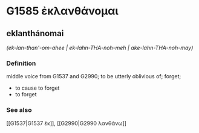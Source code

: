 # G1585 ἐκλανθάνομαι

## eklanthánomai

_(ek-lan-than'-om-ahee | ek-lahn-THA-noh-meh | ake-lahn-THA-noh-may)_

### Definition

middle voice from G1537 and G2990; to be utterly oblivious of; forget; 

- to cause to forget
- to forget

### See also

[[G1537|G1537 ἐκ]], [[G2990|G2990 λανθάνω]]
